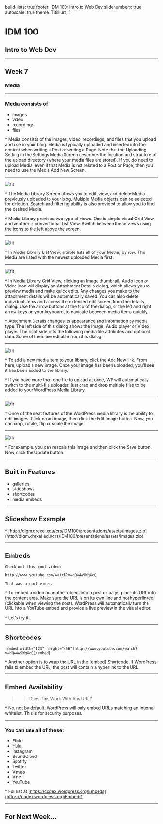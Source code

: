 build-lists: true
footer: IDM 100: Intro to Web Dev
slidenumbers: true
autoscale: true
theme: Titillium, 1

# IDM 100
## Intro to Web Dev

---

## Week 7

### Media

---

### Media consists of

- images
- video
- recordings
- files

^ Media consists of the images, video, recordings, and files that you upload and use in your blog. Media is typically uploaded and inserted into the content when writing a Post or writing a Page. Note that the Uploading Setting in the Settings Media Screen describes the location and structure of the upload directory (where your media files are stored). If you do need to upload Media, even if that Media is not related to a Post or Page, then you need to use the Media Add New Screen.

---

![fit](http://digm.drexel.edu/crs/IDM100/presentations/images/06-wordpress-media.005.jpg)

^ The Media Library Screen allows you to edit, view, and delete Media previously uploaded to your blog. Multiple Media objects can be selected for deletion. Search and filtering ability is also provided to allow you to find the desired Media.

^ Media Library provides two type of views. One is simple visual Grid View and another is conventional List View. Switch between these views using the icons to the left above the screen.

---

![fit](http://digm.drexel.edu/crs/IDM100/presentations/images/06-wordpress-media.009.jpg)

^ In Media Library List View, a table lists all of your Media, by row. The Media are listed with the newest uploaded Media first.

---

![fit](http://digm.drexel.edu/crs/IDM100/presentations/images/06-wordpress-media.007.jpg)

^ In Media Library Grid View, clicking an Image thumbnail, Audio icon or Video icon will display an Attachment Details dialog, which allows you to preview media and make quick edits. Any changes you make to the attachment details will be automatically saved. You can also delete individual items and access the extended edit screen from the details dialog. Use the arrow buttons at the top of the dialog, or the left and right arrow keys on your keyboard, to navigate between media items quickly.

^ Attachment Details changes its appearance and information by media type. The left side of this dialog shows the Image, Audio player or Video player. The right side lists the following media file attributes and optional data. Some of them are editable from this dialog.

---

![fit](http://digm.drexel.edu/crs/IDM100/presentations/images/06-wordpress-media.011.jpg)

^ To add a new media item to your library, click the Add New link. From here, upload a new image. Once your image has been uploaded, you’ll see it has been added to the library.

^ If you have more than one file to upload at once, WP will automatically switch to the multi-file uploader, just drag and drop multiple files to be added to your WordPress Media Library.

---

![fit](http://digm.drexel.edu/crs/IDM100/presentations/images/06-wordpress-media.013.jpg)

^ Once of the neat features of the WordPress media library is the ability to edit images. Click on an image, then click the Edit Image button. Now, you can crop, rotate, flip or scale the image.

---

![fit](http://digm.drexel.edu/crs/IDM100/presentations/images/06-wordpress-media.014.jpg)

^ For example, you can rescale this image and then click the Save button. Now, click the Update button.

---

## Built in Features

- galleries
- slideshows
- shortcodes
- media embeds

---

## Slideshow Example

^ [http://digm.drexel.edu/crs/IDM100/presentations/assets/images.zip](http://digm.drexel.edu/crs/IDM100/presentations/assets/images.zip)

---

## Embeds

```
Check out this cool video:

http://www.youtube.com/watch?v=dQw4w9WgXcQ

That was a cool video.
```

^ To embed a video or another object into a post or page, place its URL into the content area. Make sure the URL is on its own line and not hyperlinked (clickable when viewing the post). WordPress will automatically turn the URL into a YouTube embed and provide a live preview in the visual editor.

^ Let's try it.

---

## Shortcodes

```
[embed width="123" height="456"]http://www.youtube.com/watch?v=dQw4w9WgXcQ[/embed]
```

^ Another option is to wrap the URL in the [embed] Shortcode. If WordPress fails to embed the URL, the post will contain a hyperlink to the URL.

---

## Embed Availability

>> Does This Work With Any URL?

^ No, not by default. WordPress will only embed URLs matching an internal whitelist. This is for security purposes.

---

### You can use all of these:

- Flickr
- Hulu
- Instagram
- SoundCloud
- Spotify
- Twitter
- Vimeo
- Vine
- YouTube

^ Full list at [https://codex.wordpress.org/Embeds](https://codex.wordpress.org/Embeds)

---

## For Next Week...
